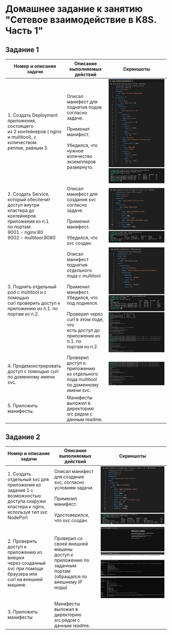 # Домашнее задание к занятию "Сетевое взаимодействие в K8S. Часть 1"

## Задание 1

| Номер и описание задачи                                                                                                                                                                                                     | Описание выполняемых действий                                                                                                                                                                                                                                                                                                                           | Скриншоты                                                                                                                                     |
| ----------------------------------------------------------------------------------------------------------------------------------------------------------------------------------------------------------------------------------------------- | ---------------------------------------------------------------------------------------------------------------------------------------------------------------------------------------------------------------------------------------------------------------------------------------------------------------------------------------------------------------------------------- | ------------------------------------------------------------------------------------------------------------------------------------------------------ |
| 1. Создать Deployment приложения, состоящего<br />из 2 контейнеров ( nginx и multitool), с количеством<br />реплик, равным 3.                                                  | Описал манифест для поднятия подов<br />согласно задаче.<br /><br />Применил манифест.<br /><br />Убедился, что нужное количество <br />экземпляров развернуто.                                                                                                       | ![1738611970158](image/README/1738611970158.png)<br />![1738612022169](image/README/1738612022169.png)                                                     |
| 2. Создать Service, который обеспечит доступ внутри<br />кластера до контейнеров приложения из п.1<br />по портам:<br />9001 - nginx:80<br />9002 - multitool:8080 | Описал манифест для создания svc<br />согласно задаче.<br /><br />Применил манифест.<br /><br />Убедился, что svc создан.                                                                                                                                                                                  | ![1738612115891](image/README/1738612115891.png)<br />![1738612160527](image/README/1738612160527.png)                                                     |
| 3. Поднять отдельный pod с multitool и с помощью<br />curl проверить доступ к приложению из п.1. по <br />портам из п.2.                                                     | Описал манифест поднятия отдельного<br />пода с multitool<br /><br />Применил манифест.<br />Убедился, что под поднялся.<br /><br />Проверил через curl в этом поде, что <br />есть доступ до приложения из п.1. по <br />портам из п.2. | ![1738612352814](image/README/1738612352814.png)<br />![1738612357003](image/README/1738612357003.png)<br />![1738612535886](image/README/1738612535886.png) |
| 4. Продемонстрировать доступ с помощью curl<br />по доменному имени svc.                                                                                                                        | Проверил доступ к приложению<br />из отдельного пода multitool<br />по доменному имени svc.                                                                                                                                                                                                                               | ![1738612647745](image/README/1738612647745.png)                                                                                                         |
| 5. Приложить манифесты.                                                                                                                                                                                                       | Манифесты выложил в директорию<br />src рядом с данным readme.                                                                                                                                                                                                                                                                              |                                                                                                                                                        |

## Задание 2

| Номер и описание задачи                                                                                                                                                                                        | Описание выполняемых действий                                                                                                                                                                      | Скриншоты                                                                                                                                                                                         |
| ---------------------------------------------------------------------------------------------------------------------------------------------------------------------------------------------------------------------------------- | ----------------------------------------------------------------------------------------------------------------------------------------------------------------------------------------------------------------------------- | ---------------------------------------------------------------------------------------------------------------------------------------------------------------------------------------------------------- |
| 1. Создать отдельный svc для приложения из<br />задания 1 с возможностью доступа снаружи <br />кластера к nginx, используя тип svc NodePort | Описал манифест для создания<br />svc, согласно условиям задачи.<br /><br />Применил манифест.<br /><br />Удостоверился, что svc создан. | ![1738612838850](image/README/1738612838850.png)<br />![1738612930404](image/README/1738612930404.png)                                                                                                         |
| 2. Проверить доступ к приложению из внешки<br />через созданный svc при помощи браузера или<br />curl на внешней машине.                        | Проверил со своей внешней машины<br />доступ к приложению по заданным<br />портам (обращался по внешнему IP ноды)                         | ![1738612976597](image/README/1738612976597.png)<br />![1738613015453](image/README/1738613015453.png)<br />![1738613153629](image/README/1738613153629.png)<br />![1738613185168](image/README/1738613185168.png) |
| 3. Приложить манифесты                                                                                                                                                                                           | Манифесты выложил в директорию<br />src рядом с данным readme.                                                                                                                         |                                                                                                                                                                                                            |
